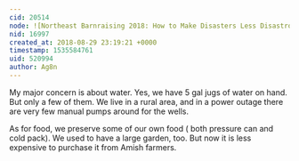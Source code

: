 ```yaml
---
cid: 20514
node: ![Northeast Barnraising 2018: How to Make Disasters Less Disastrous #Barnraising #crisisconvening ](../notes/Zengirl2/08-24-2018/northeast-barnraising-2018-how-to-make-disasters-less-disastrous-barnraising-crisisconvening)
nid: 16997
created_at: 2018-08-29 23:19:21 +0000
timestamp: 1535584761
uid: 520994
author: Ag8n
---
```


My major concern is about water.  Yes, we have 5 gal jugs of water on hand.  But only a few of them.  We live in a rural area, and in a power outage there are very few manual pumps around for the wells. 

As for food, we preserve some of our own food ( both pressure can and cold pack).  We used to have a large garden, too.  But now it is less expensive to purchase it from Amish farmers.
